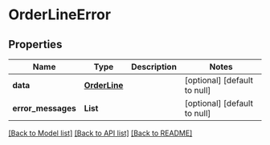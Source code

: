 # OrderLineError
## Properties

| Name | Type | Description | Notes |
|------------ | ------------- | ------------- | -------------|
| **data** | [**OrderLine**](.md) |  | [optional] [default to null] |
| **error\_messages** | **List** |  | [optional] [default to null] |

[[Back to Model list]](../README.md#documentation-for-models) [[Back to API list]](../README.md#documentation-for-api-endpoints) [[Back to README]](../README.md)

